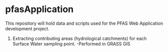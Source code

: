 # pfasApplication

This repository will hold data and scripts used for the PFAS Web Application development project.

1)  Extracting contributing areas (hydrological catchments) for each Surface Water sampling point. -Performed in GRASS GIS
